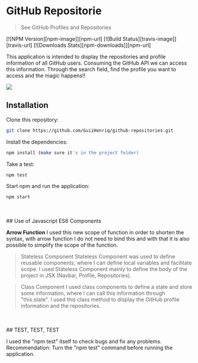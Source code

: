 # GitHub Repositorie
> See GitHub Profiles and Repositories

[![NPM Version][npm-image]][npm-url]
[![Build Status][travis-image]][travis-url]
[![Downloads Stats][npm-downloads]][npm-url]

This application is intended to display the repositories and profile information of all GitHub users. Consuming the GitHub API we can access this information.
Through the search field, find the profile you want to access and the magic happens!!

![](public/favicon.ico)

## Installation

Clone this repository:

```sh
git clone https://github.com/GuiiHenriq/github-repositories.git
```

Install the dependencies:

```sh
npm install (make sure it's in the project folder)
```

Take a test:

```sh
npm test
```

Start npm and run the application:

```sh
npm start
```
<br>
<br>
## Use of Javascript ES6 Components

<b>Arrow Function</b>
I used this new scope of function in order to shorten the syntax, with arrow function I do not need to bind this and with that it is also possible to simplify the scope of the function.

> Stateless Component
Stateless Component was used to define reusable components, where I can define local variables and facilitate scope. I used Stateless Component mainly to define the body of the project in JSX (Navbar, Profile, Repositories).

> Class Component
I used class components to define a state and store some information, where I can call this information through "this.state". I used this class method to display the GitHub profile information and the repositories.
<br>
<br>
## TEST, TEST, TEST

I used the "npm test" itself to check bugs and fix any problems.
Recommendation: Turn the "npm test" command before running the application.